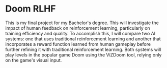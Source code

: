 # Doom RLHF

This is my final project for my Bachelor's degree. This will investigate the impact of human feedback on reinforcement learning, particularly on training efficiency and quality. To accomplish this, I will compare two AI systems: one that uses traditional reinforcement learning and another that incorporates a reward function learned from human gameplay before further refining it with traditional reinforcement learning. Both systems will play levels in the popular game Doom using the ViZDoom tool, relying only on the game's visual input.